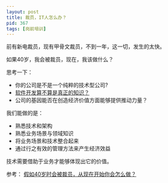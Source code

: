 ```yaml
---
layout: post
title: 裁员，IT人怎么办？
pid: 367
tags: [岗前培训]
---
```


前有新电裁员，现有甲骨文裁员，不到一年，这一切，发生的太快。

如果40岁，我会被裁员，现在，我该做什么？

思考一下：

+ 你的公司是不是一个纯粹的技术型公司?
+ [软件开发算不算是真正的知识？](http://www.baoguoding.com/2018/10/298-dev.html)
+ 公司的基因能否在创造经济价值方面能够提供推动力量？

我们能做的是：

+ 熟悉技术和架构
+ 熟悉业务场景与领域知识
+ 将业务场景和技术整合起来
+ 通过行之有效的管理方法来产生经济效益

技术需要借助于业务才能够体现出它的价值。

参考：
[假如40岁时会被裁员，从现在开始你会怎么做？](https://mp.weixin.qq.com/s/nsIawlc3XPmzHRq2bh-WiA)
